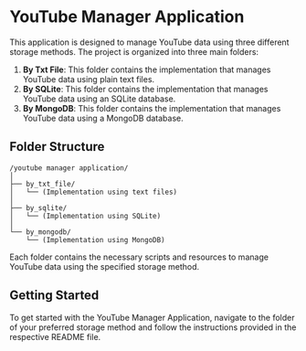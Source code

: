 # YouTube Manager Application

This application is designed to manage YouTube data using three different storage methods. The project is organized into three main folders:

1. **By Txt File**: This folder contains the implementation that manages YouTube data using plain text files.
2. **By SQLite**: This folder contains the implementation that manages YouTube data using an SQLite database.
3. **By MongoDB**: This folder contains the implementation that manages YouTube data using a MongoDB database.

## Folder Structure

```
/youtube manager application/
│
├── by_txt_file/
│   └── (Implementation using text files)
│
├── by_sqlite/
│   └── (Implementation using SQLite)
│
└── by_mongodb/
    └── (Implementation using MongoDB)
```

Each folder contains the necessary scripts and resources to manage YouTube data using the specified storage method.

## Getting Started

To get started with the YouTube Manager Application, navigate to the folder of your preferred storage method and follow the instructions provided in the respective README file.
